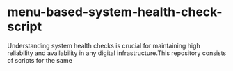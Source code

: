 # menu-based-system-health-check-script
Understanding system health checks is crucial for maintaining high reliability and availability in any digital infrastructure.This repository consists of scripts for the same
